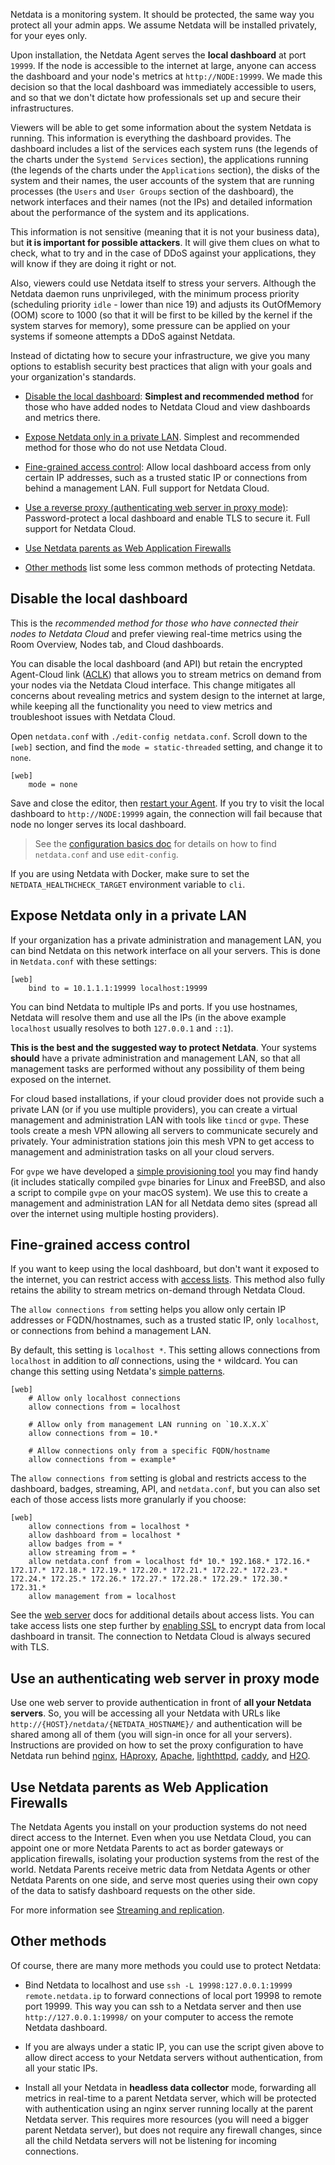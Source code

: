 

Netdata is a monitoring system. It should be protected, the same way you protect all your admin apps. We assume Netdata
will be installed privately, for your eyes only.

Upon installation, the Netdata Agent serves the **local dashboard** at port `19999`. If the node is accessible to the
internet at large, anyone can access the dashboard and your node's metrics at `http://NODE:19999`. We made this decision
so that the local dashboard was immediately accessible to users, and so that we don't dictate how professionals set up
and secure their infrastructures.

Viewers will be able to get some information about the system Netdata is running. This information is everything the dashboard
provides. The dashboard includes a list of the services each system runs (the legends of the charts under the `Systemd Services`
section),  the applications running (the legends of the charts under the `Applications` section), the disks of the system and
their names, the user accounts of the system that are running processes (the `Users` and `User Groups` section of the dashboard),
the network interfaces and their names (not the IPs) and detailed information about the performance of the system and its applications.

This information is not sensitive (meaning that it is not your business data), but **it is important for possible attackers**.
It will give them clues on what to check, what to try and in the case of DDoS against your applications, they will know if they
are doing it right or not.

Also, viewers could use Netdata itself to stress your servers. Although the Netdata daemon runs unprivileged, with the minimum
process priority (scheduling priority `idle` - lower than nice 19) and adjusts its OutOfMemory (OOM) score to 1000 (so that it
will be first to be killed by the kernel if the system starves for memory), some pressure can be applied on your systems if
someone attempts a DDoS against Netdata.

Instead of dictating how to secure your infrastructure, we give you many options to establish security best practices
that align with your goals and your organization's standards.

- [Disable the local dashboard](#disable-the-local-dashboard): **Simplest and recommended method** for those who have
  added nodes to Netdata Cloud and view dashboards and metrics there.

- [Expose Netdata only in a private LAN](#expose-netdata-only-in-a-private-lan). Simplest and recommended method for those who do not use Netdata Cloud.

- [Fine-grained access control](#fine-grained-access-control): Allow local dashboard access from
  only certain IP addresses, such as a trusted static IP or connections from behind a management LAN. Full support for Netdata Cloud.

- [Use a reverse proxy (authenticating web server in proxy mode)](#use-an-authenticating-web-server-in-proxy-mode): Password-protect
  a local dashboard and enable TLS to secure it. Full support for Netdata Cloud.

- [Use Netdata parents as Web Application Firewalls](#use-netdata-parents-as-web-application-firewalls)

- [Other methods](#other-methods) list some less common methods of protecting Netdata.

## Disable the local dashboard

This is the _recommended method for those who have connected their nodes to Netdata Cloud_ and prefer viewing real-time
metrics using the Room Overview, Nodes tab, and Cloud dashboards.

You can disable the local dashboard (and API) but retain the encrypted Agent-Cloud link
([ACLK](/docs/agent/src/aclk)) that
allows you to stream metrics on demand from your nodes via the Netdata Cloud interface. This change mitigates all
concerns about revealing metrics and system design to the internet at large, while keeping all the functionality you
need to view metrics and troubleshoot issues with Netdata Cloud.

Open `netdata.conf` with `./edit-config netdata.conf`. Scroll down to the `[web]` section, and find the `mode =
static-threaded` setting, and change it to `none`.

```text
[web]
    mode = none
```

Save and close the editor, then [restart your Agent](/docs/agent/netdata-agent/start-stop-restart). If you try to visit the local dashboard to `http://NODE:19999` again, the connection will fail because
that node no longer serves its local dashboard.

> See the [configuration basics doc](/docs/agent/netdata-agent/configuration) for details on how to find
`netdata.conf` and use
> `edit-config`.

If you are using Netdata with Docker, make sure to set the `NETDATA_HEALTHCHECK_TARGET` environment variable to `cli`.

## Expose Netdata only in a private LAN

If your organization has a private administration and management LAN, you can bind Netdata on this network interface on all your servers.
This is done in `Netdata.conf` with these settings:

```text
[web]
    bind to = 10.1.1.1:19999 localhost:19999
```

You can bind Netdata to multiple IPs and ports. If you use hostnames, Netdata will resolve them and use all the IPs
(in the above example `localhost` usually resolves to both `127.0.0.1` and `::1`).

**This is the best and the suggested way to protect Netdata**. Your systems **should** have a private administration and management
LAN, so that all management tasks are performed without any possibility of them being exposed on the internet.

For cloud based installations, if your cloud provider does not provide such a private LAN (or if you use multiple providers),
you can create a virtual management and administration LAN with tools like `tincd` or `gvpe`. These tools create a mesh VPN
allowing all servers to communicate securely and privately. Your administration stations join this mesh VPN to get access to
management and administration tasks on all your cloud servers.

For `gvpe` we have developed a [simple provisioning tool](https://github.com/netdata/netdata-demo-site/tree/master/gvpe) you
may find handy (it includes statically compiled `gvpe` binaries for Linux and FreeBSD, and also a script to compile `gvpe`
on your macOS system). We use this to create a management and administration LAN for all Netdata demo sites (spread all over
the internet using multiple hosting providers).

## Fine-grained access control

If you want to keep using the local dashboard, but don't want it exposed to the internet, you can restrict access with
[access lists](/docs/agent/src/web/server#access-lists). This method also fully
retains the ability to stream metrics
on-demand through Netdata Cloud.

The `allow connections from` setting helps you allow only certain IP addresses or FQDN/hostnames, such as a trusted
static IP, only `localhost`, or connections from behind a management LAN.

By default, this setting is `localhost *`. This setting allows connections from `localhost` in addition to _all_
connections, using the `*` wildcard. You can change this setting using Netdata's [simple
patterns](/docs/agent/src/libnetdata/simple_pattern).

```text
[web]
    # Allow only localhost connections
    allow connections from = localhost

    # Allow only from management LAN running on `10.X.X.X`
    allow connections from = 10.*

    # Allow connections only from a specific FQDN/hostname
    allow connections from = example*
```

The `allow connections from` setting is global and restricts access to the dashboard, badges, streaming, API, and
`netdata.conf`, but you can also set each of those access lists more granularly if you choose:

```text
[web]
    allow connections from = localhost *
    allow dashboard from = localhost *
    allow badges from = *
    allow streaming from = *
    allow netdata.conf from = localhost fd* 10.* 192.168.* 172.16.* 172.17.* 172.18.* 172.19.* 172.20.* 172.21.* 172.22.* 172.23.* 172.24.* 172.25.* 172.26.* 172.27.* 172.28.* 172.29.* 172.30.* 172.31.*
    allow management from = localhost
```

See the [web server](/docs/agent/src/web/server#access-lists) docs for additional details about access lists. You can take access lists one step further by [enabling SSL](/docs/agent/src/web/server#enable-httpstls-support) to encrypt data from local
dashboard in transit. The connection to Netdata Cloud is always secured with TLS.

## Use an authenticating web server in proxy mode

Use one web server to provide authentication in front of **all your Netdata servers**. So, you will be accessing all your Netdata with
URLs like `http://{HOST}/netdata/{NETDATA_HOSTNAME}/` and authentication will be shared among all of them (you will sign-in once for all your servers).
Instructions are provided on how to set the proxy configuration to have Netdata run behind
[nginx](/docs/agent/netdata-agent/configuration/running-the-netdata-agent-behind-a-reverse-proxy/running-behind-nginx),
[HAproxy](/docs/agent/netdata-agent/configuration/running-the-netdata-agent-behind-a-reverse-proxy/running-behind-haproxy),
[Apache](/docs/agent/netdata-agent/configuration/running-the-netdata-agent-behind-a-reverse-proxy/running-behind-apache),
[lighthttpd](/docs/agent/netdata-agent/configuration/running-the-netdata-agent-behind-a-reverse-proxy/running-behind-lighttpd),
[caddy](/docs/agent/netdata-agent/configuration/running-the-netdata-agent-behind-a-reverse-proxy/running-behind-caddy), and
[H2O](/docs/agent/netdata-agent/configuration/running-the-netdata-agent-behind-a-reverse-proxy/running-behind-h2o).

## Use Netdata parents as Web Application Firewalls

The Netdata Agents you install on your production systems do not need direct access to the Internet. Even when you use
Netdata Cloud, you can appoint one or more Netdata Parents to act as border gateways or application firewalls, isolating
your production systems from the rest of the world. Netdata
Parents receive metric data from Netdata Agents or other Netdata Parents on one side, and serve most queries using their own
copy of the data to satisfy dashboard requests on the other side.

For more information see [Streaming and replication](/docs/agent/observability-centralization-points).

## Other methods

Of course, there are many more methods you could use to protect Netdata:

- Bind Netdata to localhost and use `ssh -L 19998:127.0.0.1:19999 remote.netdata.ip` to forward connections of local port 19998 to remote port 19999.
This way you can ssh to a Netdata server and then use `http://127.0.0.1:19998/` on your computer to access the remote Netdata dashboard.

- If you are always under a static IP, you can use the script given above to allow direct access to your Netdata servers without authentication,
from all your static IPs.

- Install all your Netdata in **headless data collector** mode, forwarding all metrics in real-time to a parent
    Netdata server, which will be protected with authentication using an nginx server running locally at the parent
    Netdata server. This requires more resources (you will need a bigger parent Netdata server), but does not require
    any firewall changes, since all the child Netdata servers will not be listening for incoming connections.

